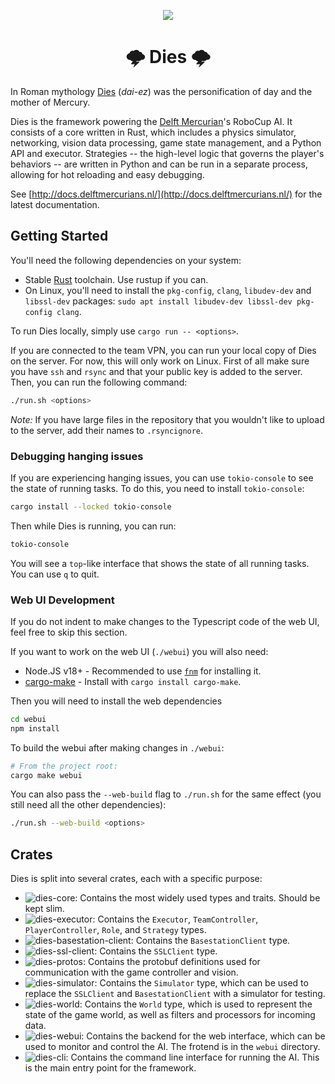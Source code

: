 <p align="center">
<picture>
  <source media="(prefers-color-scheme: dark)" srcset="https://delftmercurians.nl/images/logo_dark.svg">
  <img src="https://delftmercurians.nl/images/logo.svg" style="max-width: 40%;">
</picture>
</p>

<h1 align="center">🌩 Dies 🌩</h1>

In Roman mythology [Dies](<https://en.wikipedia.org/wiki/Dies_(mythology)>) (_dai-ez_) was the personification of day and the mother of Mercury.

Dies is the framework powering the [Delft Mercurian](https://delftmercurians.nl/)'s RoboCup AI. It consists of a core written in Rust, which includes a physics simulator, networking, vision data processing, game state management, and a Python API and executor. Strategies -- the high-level logic that governs the player's behaviors -- are written in Python and can be run in a separate process, allowing for hot reloading and easy debugging.

See [http://docs.delftmercurians.nl/](http://docs.delftmercurians.nl/) for the latest documentation.

## Getting Started

You'll need the following dependencies on your system:

- Stable [Rust](https://www.rust-lang.org/tools/install) toolchain. Use rustup if you can.
- On Linux, you'll need to install the `pkg-config`, `clang`, `libudev-dev` and `libssl-dev` packages: `sudo apt install libudev-dev libssl-dev pkg-config clang`.

To run Dies locally, simply use `cargo run -- <options>`.

If you are connected to the team VPN, you can run your local copy of Dies on the server. For now, this will only work on Linux. First of all make sure you have `ssh` and `rsync` and that your public key is added to the server. Then, you can run the following command:

```sh
./run.sh <options>
```

_Note:_ If you have large files in the repository that you wouldn't like to upload to the server, add their names to `.rsyncignore`.

### Debugging hanging issues

If you are experiencing hanging issues, you can use `tokio-console` to see the state of running tasks. To do this, you need to install `tokio-console`:

```sh
cargo install --locked tokio-console
```

Then while Dies is running, you can run:

```sh
tokio-console
```

You will see a `top`-like interface that shows the state of all running tasks. You can use `q` to quit.

### Web UI Development

If you do not indent to make changes to the Typescript code of the web UI, feel free to skip this section.

If you want to work on the web UI (`./webui`) you will also need:

- Node.JS v18+ - Recommended to use [`fnm`](https://github.com/Schniz/fnm) for installing it.
- [cargo-make](https://sagiegurari.github.io/cargo-make) - Install with `cargo install cargo-make`.

Then you will need to install the web dependencies

```bash
cd webui
npm install
```

To build the webui after making changes in `./webui`:

```bash
# From the project root:
cargo make webui
```

You can also pass the `--web-build` flag to `./run.sh` for the same effect (you still need all the other dependencies):

```bash
./run.sh --web-build <options>
```

## Crates

Dies is split into several crates, each with a specific purpose:

- ![`dies-core`](./crates/dies-core): Contains the most widely used types and traits. Should be kept slim.
- ![`dies-executor`](./crates/dies-executor): Contains the `Executor`, `TeamController`, `PlayerController`, `Role`, and `Strategy` types.
- ![`dies-basestation-client`](./crates/dies-basestation-client): Contains the `BasestationClient` type.
- ![`dies-ssl-client`](./crates/dies-ssl-client): Contains the `SSLClient` type.
- ![`dies-protos`](./crates/dies-protos): Contains the protobuf definitions used for communication with the game controller and vision.
- ![`dies-simulator`](./crates/dies-simulator): Contains the `Simulator` type, which can be used to replace the `SSLClient` and `BasestationClient` with a simulator for testing.
- ![`dies-world`](./crates/dies-world): Contains the `World` type, which is used to represent the state of the game world, as well as filters and processors for incoming data.
- ![`dies-webui`](./crates/dies-webui): Contains the backend for the web interface, which can be used to monitor and control the AI. The frotend is in the `webui` directory.
- ![`dies-cli`](./crates/dies-cli): Contains the command line interface for running the AI. This is the main entry point for the framework.

